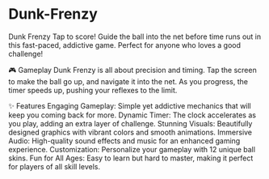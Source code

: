 # Dunk-Frenzy
Dunk Frenzy Tap to score! Guide the ball into the net before time runs out in this fast-paced, addictive game. Perfect for anyone who loves a good challenge!

🎮 Gameplay Dunk Frenzy is all about precision and timing. Tap the screen to make the ball go up, and navigate it into the net. As you progress, the timer speeds up, pushing your reflexes to the limit.

✨ Features Engaging Gameplay: Simple yet addictive mechanics that will keep you coming back for more. Dynamic Timer: The clock accelerates as you play, adding an extra layer of challenge. Stunning Visuals: Beautifully designed graphics with vibrant colors and smooth animations. Immersive Audio: High-quality sound effects and music for an enhanced gaming experience. Customization: Personalize your gameplay with 12 unique ball skins. Fun for All Ages: Easy to learn but hard to master, making it perfect for players of all skill levels.
